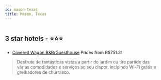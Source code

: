 ```yaml
---
id: mason-texas
title: Mason, Texas
---
```


<center><img src="https://i.travelapi.com/hotels/16000000/15160000/15153400/15153301/84d07a10_z.jpg" alt="" /></center>


##  3 star hotels - ⭐️⭐️⭐️

-    [Covered Wagon B&B/Guesthouse](https://www.hurb.com/br/aud/https://www.hurb.com/br/hotels/mason/covered-wagon-b-b-guesthouse-HT-3O01?cmp=18055) Prices from R$751.31
   > Desfrute de fantásticas vistas a partir do jardim ou tire partido das várias comodidades e serviços ao seu dispor, incluindo Wi-Fi grátis e grelhadores de churrasco.
